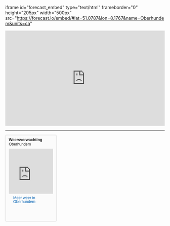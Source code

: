 

iframe id="forecast_embed" type="text/html" frameborder="0" height="205px" width="500px" src="https://forecast.io/embed/#lat=51.0787&lon=8.1767&name=Oberhundem&units=ca"

<iframe id="ds_a20086e60bd41273278f035a75a67da7" type="text/html" frameborder="0" height="300" width="100%" src="https://darksky.net/widget/default/51.0787,8.1767/ca12/nl?domain=http%3A%2F%2Flocalhost%3A3000%2F&amp;auth=1547072729_85ee8bacb7da1f5f4e5ea3ca66b1f8c4&amp;width=100%25&amp;height=300&amp;title=Oberhundem&amp;textColor=333333&amp;bgColor=FFFFFF&amp;transparency=false&amp;skyColor=undefined&amp;fontFamily=Default&amp;customFont=&amp;units=ca&amp;htColor=333333&amp;ltColor=C7C7C7&amp;displaySum=yes&amp;displayHeader=yes"></iframe>


<hr/>


<div style="font-family: Arial;background-color: #fbfbfb;border: 1px solid #e7e7e7;width: 160px;height: 270px;-moz-box-shadow: 0 0 2px 1px #e7e7e7;-webkit-box-shadow: 0 0 2px 1px #e7e7e7;box-shadow: 0 0 2px 1px #e7e7e7;overflow: hidden; -webkit-border-radius: 4px; -moz-border-radius: 4px; border-radius: 4px;"><div style="width: 160px;height: 270px;"><div style="margin:7px 10px;"><div style="color: #222222;font-family: Arial;font-size: 12px;font-weight: bold;margin: 0px 0px 7px 0px;line-height: 14px;">Weersverwachting<br/><span style="font-weight:normal;">Oberhundem</span></div><iframe id="widget-frame" src="https://www.weeronline.nl/Go/ExternalWidgetsNew/ThreeDaysCity?gid=4951823&sizeType=2&temperatureScale=Celsius&defaultSettings=False" width="140" height="142" frameborder="0" scrolling="no" style="border: none;" allowtransparency="true"></iframe><a href="https://www.weeronline.nl/Europa/Duitsland/Oberhundem/4951823?utm_medium=WeatherWidget&utm_campaign=ThreeDays" style="background: url(https://www.weeronline.nl/Shared/Images/list_icon_blue_trans.png) no-repeat scroll left 1px transparent;color: #0160b2;font-family: Arial;font-size: 12px;font-weight: normal;padding-left: 14px;margin: 7px 0px 5px 0px;line-height: 12px;outline: none;text-decoration: none;display: inline-block;" target="_blank">Meer weer in Oberhundem</a><a href="https//www.weeronline.nl/?utm_medium=WeatherWidget&utm_campaign=ThreeDays" style="background: url(https://www.weeronline.nl/Shared/Images/widget/new-widget-logo.png) repeat scroll left bottom transparent;display: block;height: 25px;width: 113px;margin: 0px 10px 8px 0px;outline: none;text-decoration: none;" title="weeronline.nl Altijd jouw weer" target="_blank"></a></div></div></div>


